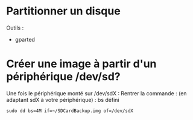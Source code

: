 # Partitionner un disque

Outils :
- gparted

# Créer une image à partir d'un périphérique /dev/sd?

Une fois le périphérique monté sur /dev/sdX :
Rentrer la commande : (en adaptant sdX à votre périphérique) : bs défini

```
sudo dd bs=4M if=~/SDCardBackup.img of=/dev/sdX
```

